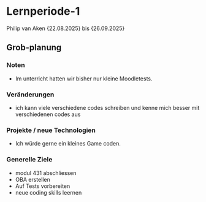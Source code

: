 # Lernperiode-1
Philip van Aken
{22.08.2025} bis {26.09.2025}
## Grob-planung
### Noten
- Im unterricht hatten wir bisher nur kleine Moodletests.
### Veränderungen
- ich kann viele verschiedene codes schreiben und kenne mich besser mit verschiedenen codes aus
### Projekte / neue Technologien
- Ich würde gerne ein kleines Game coden.
### Generelle Ziele
- modul 431 abschliessen
- OBA erstellen
- Auf Tests vorbereiten
- neue coding skills leernen

